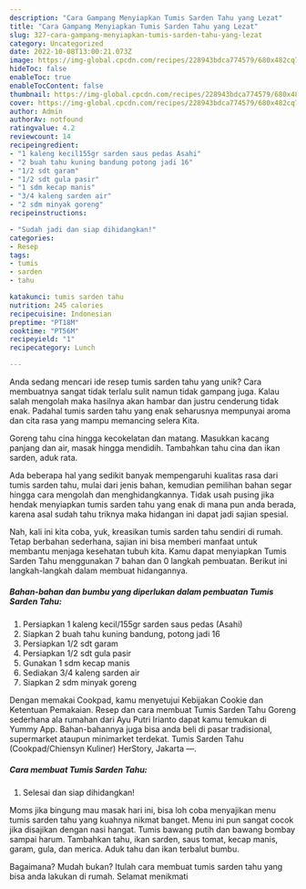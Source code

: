 ```yaml
---
description: "Cara Gampang Menyiapkan Tumis Sarden Tahu yang Lezat"
title: "Cara Gampang Menyiapkan Tumis Sarden Tahu yang Lezat"
slug: 327-cara-gampang-menyiapkan-tumis-sarden-tahu-yang-lezat
category: Uncategorized
date: 2022-10-08T13:00:21.073Z
image: https://img-global.cpcdn.com/recipes/228943bdca774579/680x482cq70/tumis-sarden-tahu-foto-resep-utama.jpg
hideToc: false
enableToc: true
enableTocContent: false
thumbnail: https://img-global.cpcdn.com/recipes/228943bdca774579/680x482cq70/tumis-sarden-tahu-foto-resep-utama.jpg
cover: https://img-global.cpcdn.com/recipes/228943bdca774579/680x482cq70/tumis-sarden-tahu-foto-resep-utama.jpg
author: Admin
authorAv: notfound
ratingvalue: 4.2
reviewcount: 14
recipeingredient:
- "1 kaleng kecil155gr sarden saus pedas Asahi"
- "2 buah tahu kuning bandung potong jadi 16"
- "1/2 sdt garam"
- "1/2 sdt gula pasir"
- "1 sdm kecap manis"
- "3/4 kaleng sarden air"
- "2 sdm minyak goreng"
recipeinstructions:

- "Sudah jadi dan siap dihidangkan!"
categories:
- Resep
tags:
- tumis
- sarden
- tahu

katakunci: tumis sarden tahu 
nutrition: 245 calories
recipecuisine: Indonesian
preptime: "PT18M"
cooktime: "PT56M"
recipeyield: "1"
recipecategory: Lunch

---
```





Anda sedang mencari ide resep tumis sarden tahu yang unik? Cara membuatnya sangat tidak terlalu sulit namun tidak gampang juga. Kalau salah mengolah maka hasilnya akan hambar dan justru cenderung tidak enak. Padahal tumis sarden tahu yang enak seharusnya mempunyai aroma dan cita rasa yang mampu memancing selera Kita.





Goreng tahu cina hingga kecokelatan dan matang. Masukkan kacang panjang dan air, masak hingga mendidih. Tambahkan tahu cina dan ikan sarden, aduk rata.

Ada beberapa hal yang sedikit banyak mempengaruhi kualitas rasa dari tumis sarden tahu, mulai dari jenis bahan, kemudian pemilihan bahan segar hingga cara mengolah dan menghidangkannya. Tidak usah pusing jika hendak menyiapkan tumis sarden tahu yang enak di mana pun anda berada, karena asal sudah tahu triknya maka hidangan ini dapat jadi sajian spesial.






Nah, kali ini kita coba, yuk, kreasikan tumis sarden tahu sendiri di rumah. Tetap berbahan sederhana, sajian ini bisa memberi manfaat untuk membantu menjaga kesehatan tubuh kita. Kamu dapat menyiapkan Tumis Sarden Tahu menggunakan 7 bahan dan 0 langkah pembuatan. Berikut ini langkah-langkah dalam membuat hidangannya.

<!--inarticleads1-->

##### Bahan-bahan dan bumbu yang diperlukan dalam pembuatan Tumis Sarden Tahu:

1. Persiapkan 1 kaleng kecil/155gr sarden saus pedas (Asahi)
1. Siapkan 2 buah tahu kuning bandung, potong jadi 16
1. Persiapkan 1/2 sdt garam
1. Persiapkan 1/2 sdt gula pasir
1. Gunakan 1 sdm kecap manis
1. Sediakan 3/4 kaleng sarden air
1. Siapkan 2 sdm minyak goreng


Dengan memakai Cookpad, kamu menyetujui Kebijakan Cookie dan Ketentuan Pemakaian. Resep dan cara membuat Tumis Sarden Tahu Goreng sederhana ala rumahan dari Ayu Putri Irianto dapat kamu temukan di Yummy App. Bahan-bahannya juga bisa anda beli di pasar tradisional, supermarket ataupun minimarket terdekat. Tumis Sarden Tahu (Cookpad/Chiensyn Kuliner) HerStory, Jakarta —. 

<!--inarticleads2-->

##### Cara membuat Tumis Sarden Tahu:


1. Selesai dan siap dihidangkan!

Moms jika bingung mau masak hari ini, bisa loh coba menyajikan menu tumis sarden tahu yang kuahnya nikmat banget. Menu ini pun sangat cocok jika disajikan dengan nasi hangat. Tumis bawang putih dan bawang bombay sampai harum. Tambahkan tahu, ikan sarden, saus tomat, kecap manis, garam, gula, dan merica. Aduk tahu dan ikan terbalut bumbu. 

Bagaimana? Mudah bukan? Itulah cara membuat tumis sarden tahu yang bisa anda lakukan di rumah. Selamat menikmati
